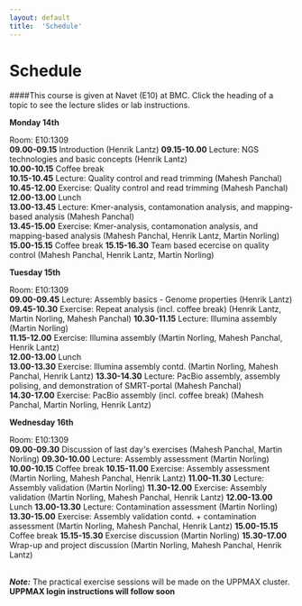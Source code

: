 ```yaml
---
layout: default
title:  'Schedule'
---
```


# Schedule

####This course is given at Navet (E10) at BMC. Click the heading of a topic to see the lecture slides or lab instructions.

**Monday 14th** 

Room: E10:1309  
**09.00-09.15** Introduction (Henrik Lantz)
**09.15-10.00** Lecture: NGS technologies and basic concepts (Henrik Lantz)  
**10.00-10.15** Coffee break  
**10.15-10.45** Lecture: Quality control and read trimming (Mahesh Panchal)  
**10.45-12.00** Exercise: Quality control and read trimming (Mahesh Panchal)
**12.00-13.00** Lunch  
**13.00-13.45** Lecture: Kmer-analysis, contamonation analysis, and mapping-based analysis (Mahesh Panchal)  
**13.45-15.00** Exercise: Kmer-analysis, contamonation analysis, and mapping-based analysis (Mahesh Panchal, Henrik Lantz, Martin Norling)  
**15.00-15.15** Coffee break
**15.15-16.30** Team based ecercise on quality control (Mahesh Panchal, Henrik Lantz, Martin Norling)

**Tuesday 15th** 

Room: E10:1309  
**09.00-09.45** Lecture: Assembly basics - Genome properties (Henrik Lantz)  
**09.45-10.30** Exercise: Repeat analysis (incl. coffee break) (Henrik Lantz, Martin Norling, Mahesh Panchal)
**10.30-11.15** Lecture: Illumina assembly (Martin Norling)  
**11.15-12.00** Exercise: Illumina assembly (Martin Norling, Mahesh Panchal, Henrik Lantz)  
**12.00-13.00** Lunch  
**13.00-13.30** Exercise: Illumina assembly contd. (Martin Norling, Mahesh Panchal, Henrik Lantz)
**13.30-14.30** Lecture: PacBio assembly, assembly polising, and demonstration of SMRT-portal (Mahesh Panchal)  
**14.30-17.00** Exercise: PacBio assembly (incl. coffee break) (Mahesh Panchal, Martin Norling, Henrik Lantz) 

**Wednesday 16th**

Room: E10:1309  
**09.00-09.30** Discussion of last day's exercises (Mahesh Panchal, Martin Norling)
**09.30-10.00** Lecture: Assembly assessment (Martin Norling)
**10.00-10.15** Coffee break
**10.15-11.00** Exercise: Assembly assessment (Martin Norling, Mahesh Panchal, Henrik Lantz)
**11.00-11.30** Lecture: Assembly validation (Martin Norling)
**11.30-12.00** Exercise: Assembly validation (Martin Norling, Mahesh Panchal, Henrik Lantz)
**12.00-13.00** Lunch
**13.00-13.30** Lecture: Contamination assessment (Martin Norling)
**13.30-15.00** Exercise: Assembly validation contd. + contamination assessment (Martin Norling, Mahesh Panchal, Henrik Lantz)
**15.00-15.15** Coffee break
**15.15-15.30** Exercise discussion (Martin Norling)
**15.30-17.00** Wrap-up and project discussion (Martin Norling, Mahesh Panchal, Henrik Lantz)
<br/>
<br/>

***Note:***
The practical exercise sessions will be made on the UPPMAX cluster. **UPPMAX login instructions will follow soon**
